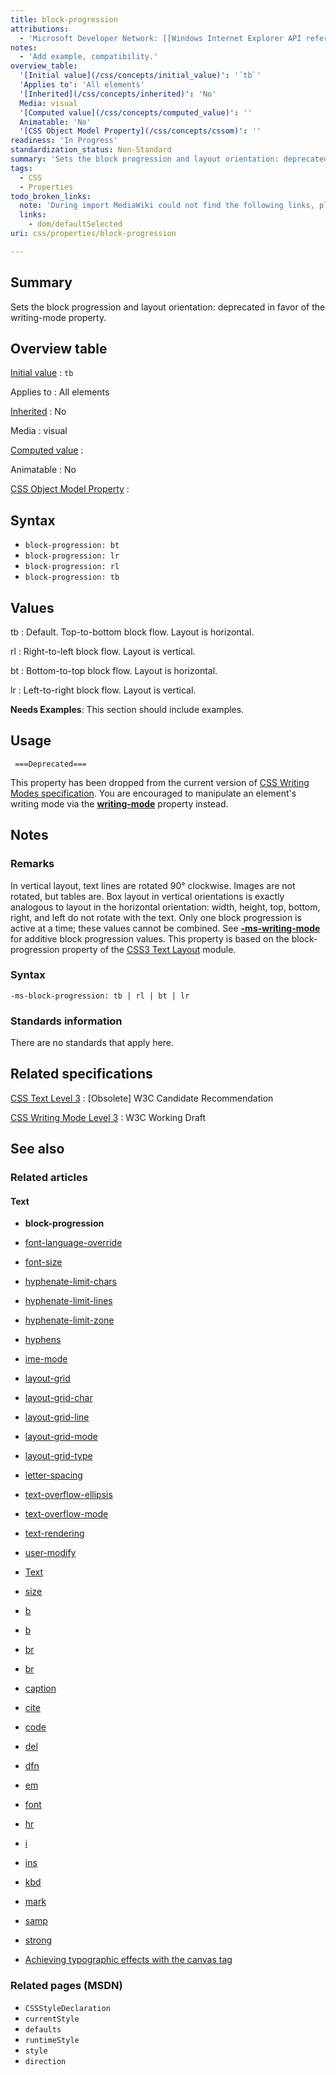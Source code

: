 ```yaml
---
title: block-progression
attributions:
  - 'Microsoft Developer Network: [[Windows Internet Explorer API reference](http://msdn.microsoft.com/en-us/library/ie/hh828809%28v=vs.85%29.aspx) Article]'
notes:
  - 'Add example, compatibility.'
overview_table:
  '[Initial value](/css/concepts/initial_value)': '`tb`'
  'Applies to': 'All elements'
  '[Inherited](/css/concepts/inherited)': 'No'
  Media: visual
  '[Computed value](/css/concepts/computed_value)': ''
  Animatable: 'No'
  '[CSS Object Model Property](/css/concepts/cssom)': ''
readiness: 'In Progress'
standardization_status: Non-Standard
summary: 'Sets the block progression and layout orientation: deprecated in favor of the writing-mode property.'
tags:
  - CSS
  - Properties
todo_broken_links:
  note: 'During import MediaWiki could not find the following links, please fix and adjust this list.'
  links:
    - dom/defaultSelected
uri: css/properties/block-progression

---
```

## <span>Summary</span>

Sets the block progression and layout orientation: deprecated in favor of the writing-mode property.

## <span>Overview table</span>

[Initial value](/css/concepts/initial_value)
:   `tb`

Applies to
:   All elements

[Inherited](/css/concepts/inherited)
:   No

Media
:   visual

[Computed value](/css/concepts/computed_value)
:

Animatable
:   No

[CSS Object Model Property](/css/concepts/cssom)
:

## <span>Syntax</span>

-   `block-progression: bt`
-   `block-progression: lr`
-   `block-progression: rl`
-   `block-progression: tb`

## <span>Values</span>

tb
:   Default. Top-to-bottom block flow. Layout is horizontal.

rl
:   Right-to-left block flow. Layout is vertical.

bt
:   Bottom-to-top block flow. Layout is horizontal.

lr
:   Left-to-right block flow. Layout is vertical.

**Needs Examples**: This section should include examples.

## <span>Usage</span>

     ===Deprecated===

This property has been dropped from the current version of [CSS Writing Modes specification](http://dev.w3.org/csswg/css-writing-modes=the). You are encouraged to manipulate an element's writing mode via the [**writing-mode**](/css/properties/writing-mode) property instead.

## <span>Notes</span>

### <span>Remarks</span>

In vertical layout, text lines are rotated 90° clockwise. Images are not rotated, but tables are. Box layout in vertical orientations is exactly analogous to layout in the horizontal orientation: width, height, top, bottom, right, and left do not rotate with the text. Only one block progression is active at a time; these values cannot be combined. See [**-ms-writing-mode**](/css/properties/writing-mode) for additive block progression values. This property is based on the block-progression property of the [CSS3 Text Layout](http://go.microsoft.com/fwlink/p/?linkid=203505) module.

### <span>Syntax</span>

`-ms-block-progression: tb | rl | bt | lr`

### <span>Standards information</span>

There are no standards that apply here.

## <span>Related specifications</span>

[CSS Text Level 3](http://www.w3.org/TR/2003/CR-css3-text-20030514/#block-progression)
:   [Obsolete] W3C Candidate Recommendation

[CSS Writing Mode Level 3](http://www.w3.org/TR/css3-writing-modes/)
:   W3C Working Draft

## <span>See also</span>

### <span>Related articles</span>

#### <span>Text</span>

-   **block-progression**

-   [font-language-override](/css/properties/font-language-override)

-   [font-size](/css/properties/font-size)

-   [hyphenate-limit-chars](/css/properties/hyphenate-limit-chars)

-   [hyphenate-limit-lines](/css/properties/hyphenate-limit-lines)

-   [hyphenate-limit-zone](/css/properties/hyphenate-limit-zone)

-   [hyphens](/css/properties/hyphens)

-   [ime-mode](/css/properties/ime-mode)

-   [layout-grid](/css/properties/layout-grid)

-   [layout-grid-char](/css/properties/layout-grid-char)

-   [layout-grid-line](/css/properties/layout-grid-line)

-   [layout-grid-mode](/css/properties/layout-grid-mode)

-   [layout-grid-type](/css/properties/layout-grid-type)

-   [letter-spacing](/css/properties/letter-spacing)

-   [text-overflow-ellipsis](/css/properties/text-overflow-ellipsis)

-   [text-overflow-mode](/css/properties/text-overflow-mode)

-   [text-rendering](/css/properties/text-rendering)

-   [user-modify](/css/properties/user-modify)

-   [Text](/css/text)

-   [size](/html/attributes/size)

-   [b](/html/elements/b)

-   [b](/html/elements/b/ja)

-   [br](/html/elements/br)

-   [br](/html/elements/br/ja)

-   [caption](/html/elements/caption)

-   [cite](/html/elements/cite)

-   [code](/html/elements/code)

-   [del](/html/elements/del)

-   [dfn](/html/elements/dfn)

-   [em](/html/elements/em)

-   [font](/html/elements/font)

-   [hr](/html/elements/hr)

-   [i](/html/elements/i)

-   [ins](/html/elements/ins)

-   [kbd](/html/elements/kbd)

-   [mark](/html/elements/mark)

-   [samp](/html/elements/samp)

-   [strong](/html/elements/strong)

-   [Achieving typographic effects with the canvas tag](/tutorials/canvas_texteffects)

### <span>Related pages (MSDN)</span>

-   `CSSStyleDeclaration`
-   `currentStyle`
-   `defaults`
-   `runtimeStyle`
-   `style`
-   `direction`
